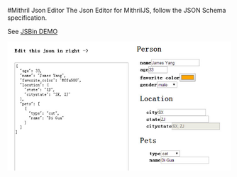#Mithril Json Editor
The Json Editor for MithrilJS, follow the JSON Schema specification.

See [JSBin DEMO](http://jsbin.com/bimoto/4/edit?html,output)

<img src="screenshot.jpg" width="710" />
